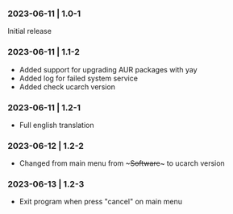 ### 2023-06-11 | 1.0-1 
Initial release

### 2023-06-11 | 1.1-2
+ Added support for upgrading AUR packages with yay
+ Added log for failed system service
+ Added check ucarch version

### 2023-06-11 | 1.2-1
+ Full english translation

### 2023-06-12 | 1.2-2
+ Changed from main menu from ~~~Software~~~ to ucarch version

### 2023-06-13 | 1.2-3
+ Exit program when press "cancel" on main menu



